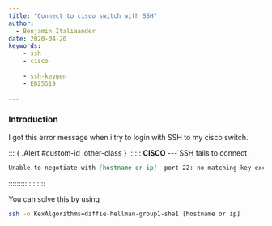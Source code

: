```yaml
---
title: "Connect to cisco switch with SSH"
author:
  - Benjamin Italiaander
date: 2020-04-20
keywords:
    - ssh
    - cisco
 
    - ssh-keygen
    - ED25519
    
---
```


### Introduction 
I got this error message when i try to login with SSH to my cisco switch. 

::: { .Alert #custom-id .other-class } ::::::
**CISCO**  --- SSH fails to connect

```markdown
Unable to negotiate with [hostname or ip]  port 22: no matching key exchange method found. Their offer: diffie-hellman-group-exchange-sha1,diffie-hellman-group1-sha1,diffie-hellman-group14-sha1
```

::::::::::::::::::


You can solve this by using
```bash
ssh -o KexAlgorithms=diffie-hellman-group1-sha1 [hostname or ip]
```



